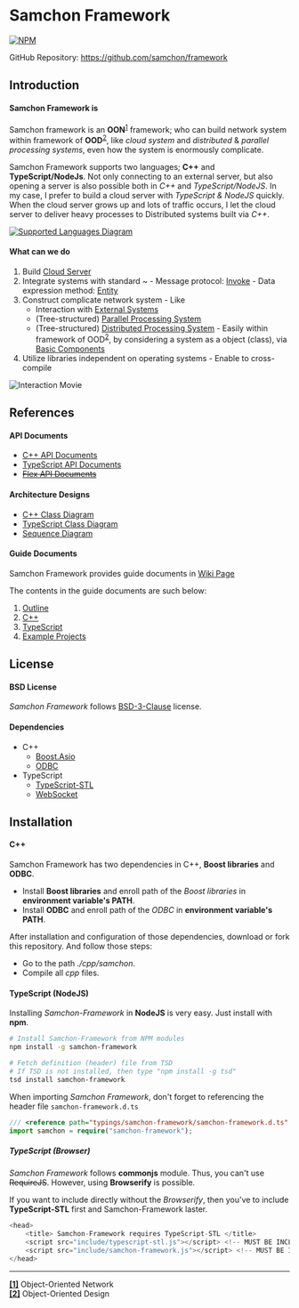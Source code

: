 # Samchon Framework

[![NPM](https://nodei.co/npm/samchon-framework.png?downloads=true&downloadRank=true&stars=true)](https://nodei.co/npm/samchon-framework)

GitHub Repository: https://github.com/samchon/framework

## Introduction
#### Samchon Framework is
Samchon framework is an **OON**<sup id="a_oon">[1](#f_oon)</sup> framework; who can build network system within framework of **OOD**<sup id="a_ood">[2](#f_ood)</sup>, like *cloud system* and *distributed* & *parallel processing systems*, even how the system is enormously complicate.

Samchon Framework supports two languages; **C++** and **TypeScript/NodeJs**. Not only connecting to an external server, but also opening a server is also possible both in *C++* and *TypeScript/NodeJS*. In my case, I prefer to build a cloud server with *TypeScript & NodeJS* quickly. When the cloud server grows up and lots of traffic occurs, I let the cloud server to deliver heavy processes to Distributed systems built via *C++*.

[![Supported Languages Diagram](http://samchon.github.io/framework/images/accessory/language_diagram.png)](#interaction)

#### What can we do
  1. Build [Cloud Server](https://github.com/samchon/framework/wiki/Conception-Modules-Service)
  2. Integrate systems with standard ~
    - Message protocol: [Invoke](https://github.com/samchon/framework/wiki/Conception-Message_Protocol#invoke)
    - Data expression method: [Entity](https://github.com/samchon/framework/wiki/Conception-Message_Protocol#entity)
  3. Construct complicate network system
    - Like
      - Interaction with [External Systems](https://github.com/samchon/framework/wiki/Conception-External_System)
      - (Tree-structured) [Parallel Processing System](https://github.com/samchon/framework/wiki/Conception-Parallel_System)
      - (Tree-structured) [Distributed Processing System](https://github.com/samchon/framework/wiki/Conception-Distributed_System)
    - Easily within framework of OOD<sup>[2](#f_ood)</sup>, by considering a system as a object (class), via [Basic Components](https://github.com/samchon/framework/wiki/Conception-Modules-Basic_Components)
  4. Utilize libraries independent on operating systems
    - Enable to cross-compile

![Interaction Movie](http://samchon.github.io/framework/images/example/interaction/demo.gif?ver=2)


## References
#### API Documents
  - [C++ API Documents](http://samchon.github.io/framework/api/cpp)
  - [TypeScript API Documents](http://samchon.github.io/framework/api/ts)
  - ~~[Flex API Documents](http://samchon.github.io/framework/api/flex)~~

#### Architecture Designs
  - [C++ Class Diagram](http://samchon.github.io/framework/design/cpp_class_diagram.pdf)
  - [TypeScript Class Diagram](http://samchon.github.io/framework/design/ts_class_diagram.pdf)
  - [Sequence Diagram](http://samchon.github.io/framework/design/sequence_diagram.pdf)

#### Guide Documents
Samchon Framework provides guide documents in [Wiki Page](https://github.com/samchon/framework/wiki)

The contents in the guide documents are such below:
  1. [Outline](https://github.com/samchon/framework/wiki/Home)
  2. [C++](https://github.com/samchon/framework/wiki/CPP)
  3. [TypeScript](https://github.com/samchon/framework/wiki/TypeScript)
  4. [Example Projects](https://github.com/samchon/framework/wiki/Examples)


## License
#### BSD License
*Samchon Framework* follows [BSD-3-Clause](http://spdx.org/licenses/BSD-3-Clause) license.

#### Dependencies
- C++
  - [Boost.Asio](http://www.boost.org/doc/libs/1_61_0/doc/html/boost_asio.html)
  - [ODBC](https://support.microsoft.com/en-us/kb/110093)
- TypeScript
  - [TypeScript-STL](https://github.com/samchon/typescript-stl)
  - [WebSocket](https://github.com/theturtle32/WebSocket-Node)


## Installation
#### C++
Samchon Framework has two dependencies in C++, **Boost libraries** and **ODBC**.
  - Install **Boost libraries** and enroll path of the *Boost libraries* in **environment variable's PATH**.
  - Install **ODBC** and enroll path of the *ODBC* in **environment variable's PATH**.

After installation and configuration of those dependencies, download or fork this repository. And follow those steps:
  * Go to the path *./cpp/samchon*.
  * Compile all *cpp* files.

#### TypeScript (NodeJS)
Installing *Samchon-Framework* in **NodeJS** is very easy. Just install with **npm**.
```bash
# Install Samchon-Framework from NPM modules
npm install -g samchon-framework

# Fetch definition (header) file from TSD
# If TSD is not installed, then type "npm install -g tsd"
tsd install samchon-framework
```

When importing *Samchon Framework*, don't forget to referencing the header file ```samchon-framework.d.ts```
```typescript
/// <reference path="typings/samchon-framework/samchon-framework.d.ts" />
import samchon = require("samchon-framework");
```

##### TypeScript (Browser)
*Samchon Framework* follows **commonjs** module. Thus, you can't use ~~RequireJS~~. However, using **Browserify** is possible.

If you want to include directly without the *Browserify*, then you've to include **TypeScript-STL** first and Samchon-Framework laster.

```javascript
<head>
	<title> Samchon-Framework requires TypeScript-STL </title>
	<script src="include/typescript-stl.js"></script> <!-- MUST BE INCLUDED FIRST -->
	<script src="include/samchon-framework.js"></script> <!-- MUST BE INCLUDED AFTER TYPESCRIPT-STL -->
</head>
```

-------------------------------

<b id="f_oon">[[1]](#a_oon)</b> Object-Oriented Network <br />
<b id="f_ood">[[2]](#f_ood)</b> Object-Oriented Design
